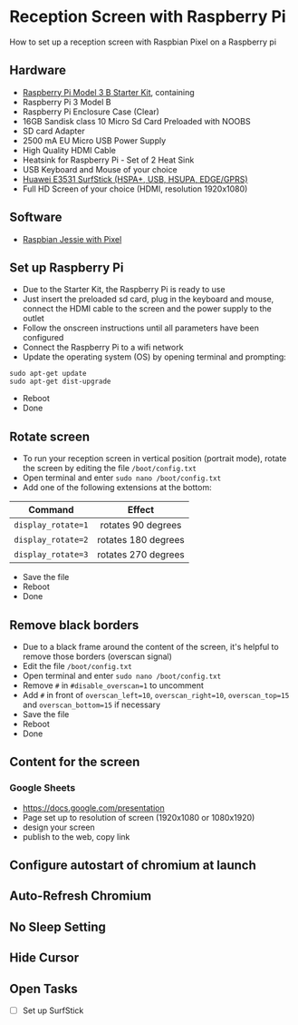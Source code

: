 # Reception Screen with Raspberry Pi
How to set up a reception screen with Raspbian Pixel on a Raspberry pi

## Hardware
* [Raspberry Pi Model 3 B Starter Kit](https://www.amazon.de/Vilros-Raspberry-Pi-Complete-Kit-Enthalt/dp/B01DC6MKAQ/ref=sr_1_5?s=computers&ie=UTF8&qid=1483031731&sr=1-5&keywords=raspberry+pi+3), containing
 * Raspberry Pi 3 Model B
 * Raspberry Pi Enclosure Case (Clear)
 * 16GB Sandisk class 10 Micro Sd Card Preloaded with NOOBS 
 * SD card Adapter 
 * 2500 mA EU Micro USB Power Supply 
 * High Quality HDMI Cable 
 * Heatsink for Raspberry Pi - Set of 2 Heat Sink 
* USB Keyboard and Mouse of your choice
* [Huawei E3531 SurfStick (HSPA+, USB, HSUPA, EDGE/GPRS)](https://www.amazon.de/Huawei-E3531-SurfStick-HSPA-HSUPA-Weiß/dp/B00L64LSWS?th=1)
* Full HD Screen of your choice (HDMI, resolution 1920x1080)

## Software
* [Raspbian Jessie with Pixel](https://www.raspberrypi.org/downloads/raspbian/)

## Set up Raspberry Pi
* Due to the Starter Kit, the Raspberry Pi is ready to use
* Just insert the preloaded sd card, plug in the keyboard and mouse, connect the HDMI cable to the screen and the power supply to the outlet
* Follow the onscreen instructions until all parameters have been configured
* Connect the Raspberry Pi to a wifi network
* Update the operating system (OS) by opening terminal and prompting:
```
sudo apt-get update
sudo apt-get dist-upgrade
```
* Reboot
* Done

## Rotate screen
* To run your reception screen in vertical position (portrait mode), rotate the screen by editing the file ```/boot/config.txt```
* Open terminal and enter ```sudo nano /boot/config.txt```
* Add one of the following extensions at the bottom:

| Command        | Effect       |
| ------------- |:-------------:|
| ```display_rotate=1``` | rotates  90 degrees |
| ```display_rotate=2``` | rotates 180 degrees |
| ```display_rotate=3``` | rotates 270 degrees |

* Save the file
* Reboot
* Done

## Remove black borders
* Due to a black frame around the content of the screen, it's helpful to remove those borders (overscan signal)
* Edit the file ```/boot/config.txt```
* Open terminal and enter ```sudo nano /boot/config.txt```
* Remove ```#``` in ```#disable_overscan=1``` to uncomment
* Add ```#``` in front of ```overscan_left=10```, ```overscan_right=10```, ```overscan_top=15``` and ```overscan_bottom=15``` if necessary
* Save the file
* Reboot
* Done

## Content for the screen
### Google Sheets
* https://docs.google.com/presentation
* Page set up to resolution of screen (1920x1080 or 1080x1920)
* design your screen
* publish to the web, copy link

## Configure autostart of chromium at launch


## Auto-Refresh Chromium


## No Sleep Setting

## Hide Cursor

## Open Tasks
* [ ] Set up SurfStick
